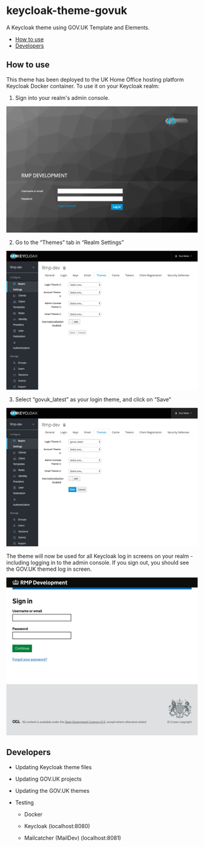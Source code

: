 # keycloak-theme-govuk

A Keycloak theme using GOV.UK Template and Elements.

- [How to use](#how-to-use)
- [Developers](#developers)



## How to use

This theme has been deployed to the UK Home Office hosting platform Keycloak Docker container. To use it on your Keycloak realm:

1. Sign into your realm's admin console.

<img alt="" src="docs/images/use-1.png" width="512">

2. Go to the “Themes” tab in “Realm Settings”

<img alt="" src="docs/images/use-2.png" width="512">

3. Select “govuk_latest” as your login theme, and click on “Save”

<img alt="" src="docs/images/use-3.png" width="512">

The theme will now be used for all Keycloak log in screens on your realm - including logging in to the admin console. If you sign out, you should see the GOV.UK themed log in screen.

<img alt="" src="docs/images/use-4.png" width="512">



## Developers

- Updating Keycloak theme files

- Updating GOV.UK projects

- Updating the GOV.UK themes

- Testing

	- Docker

	- Keycloak (localhost:8080)

	- Mailcatcher (MailDev) (localhost:8081)


